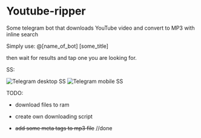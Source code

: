 # Youtube-ripper
Some telegram bot that downloads YouTube video and convert to MP3 with inline search

Simply use: @[name_of_bot] [some_title]

then wait for results and tap one you are looking for.

SS:

![Telegram desktop SS](https://i.imgur.com/nwH4Rm3.png)
![Telegram mobile SS](https://i.imgur.com/Zby4JH9.jpg)

TODO:

- download files to ram

- create own downloading script

- ~~add some meta tags to mp3 file~~ //done
